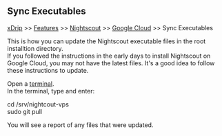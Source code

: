 ## Sync Executables
[xDrip](../../README.md) >> [Features](../Features_page.md) >> [Nightscout](../Nightscout_page.md) >> [Google Cloud](./GoogleCloud.md) >> Sync Executables  
  
This is how you can update the Nightscout executable files in the root installtion directory.  
If you followed the instructions in the early days to install Nightscout on Google Cloud, you may not have the latest files.  It's a good idea to follow these instructions to update.  
  
Open a [terminal](./Terminal).  
In the terminal, type and enter:  
  
cd /srv/nightcout-vps  
sudo git pull   
  
You will see a report of any files that were updated.  
  
